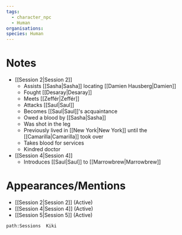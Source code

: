 ```yaml
---
tags:
  - character_npc
  - Human
organisations: 
species: Human
---
```



# Notes
- [[Session 2|Session 2]]
	- Assists [[Sasha|Sasha]] locating [[Damien Hausberg|Damien]]
	- Fought [[Desaray|Desaray]]
	- Meets [[Zeffér|Zeffér]]
	- Attacks [[Saul|Saul]]
	- Becomes [[Saul|Saul]]'s acquaintance
	- Owed a blood by [[Sasha|Sasha]]
	- Was shot in the leg
	- Previously lived in [[New York|New York]] until the [[Camarilla|Camarilla]] took over
	- Takes blood for services
	- Kindred doctor
- [[Session 4|Session 4]]
	- Introduces [[Saul|Saul]] to [[Marrowbrew|Marrowbrew]]
# Appearances/Mentions

- [[Session 2|Session 2]] (Active)
- [[Session 4|Session 4]] (Active)
- [[Session 5|Session 5]] (Active)

```query
path:Sessions  Kiki
```
